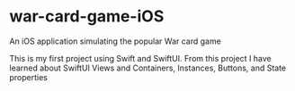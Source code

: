 # war-card-game-iOS
An iOS application simulating the popular War card game

This is my first project using Swift and SwiftUI. From this project I have learned about SwiftUI Views and Containers,
Instances, Buttons, and State properties
